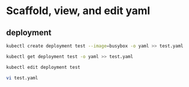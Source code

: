 # Scaffold, view, and edit yaml
## deployment
```sh
kubectl create deployment test --image=busybox -o yaml >> test.yaml
```
```sh
kubectl get deployment test -o yaml >> test.yaml
```
```sh
kubectl edit deployment test
```
```sh
vi test.yaml
```
